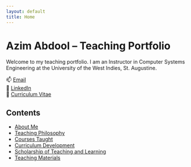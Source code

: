```yaml
---
layout: default
title: Home
---
```


# Azim Abdool – Teaching Portfolio

Welcome to my teaching portfolio. I am an Instructor in Computer Systems Engineering at the University of the West Indies, St. Augustine.

📫 [Email](mailto:azim.abdool@uwi.edu)  
🔗 [LinkedIn](http://tt.linkedin.com/pub/azim-abdool/21/968/931/)  
📄 [Curriculum Vitae](Azim_CV_May25.pdf)

## Contents
- [About Me](about.md)
- [Teaching Philosophy](philosophy.md)
- [Courses Taught](courses.md)
- [Curriculum Development](curriculum.md)
- [Scholarship of Teaching and Learning](sotl.md)
- [Teaching Materials](materials.md)

